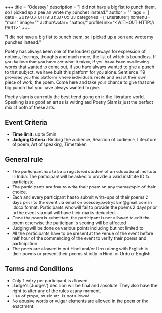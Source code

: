 +++
title = "Odessey"
description = "I did not have a big fist to punch them, so I picked up a pen an wrote my punches instead."
author = ""
tags = []
date = 2019-03-01T19:31:30+05:30
categories = ["Literature"]
nomenu = "main"
image="<BACKGROUND IMAGE FOR YOUR POST>"
authorAvatar= "author/<YOUR AVATAR>"
profileLink="<WITHOUT HTTP:// PART>"
+++

"I did not have a big fist to punch them, so I picked up a pen and
wrote my punches instead."

Poetry has always been one of the loudest gateways for expression of
notions, feelings, thoughts and much more, the list of which is
boundless. If you believe that you have got what it takes, if you have
been swallowing words that wanted to come out, if you have always wanted
to give a punch to that subject, we have built this platform for you
alone. Sentience '19 provides you this platform where individuals recite
and enact their own piece of work, the poem. Come here and take your
chance to give that one big punch that you have always wanted to give.

Poetry slam is currently the best trend going on in the literature
world. Speaking is as good an art as is writing and Poetry Slam is just
the perfect mix of both of these arts.

## Event Criteria

- **Time limit:** up to 5min
- **Judging Criteria:** Binding the audience, Reaction of audience,
Literature of poem, Art of speaking, Time taken

## General rule

-   The participant has to be a registered student of an educational institute in India. The participant will be asked to provide a valid institute ID to participate.
-   The participants are free to write their poem on any theme/topic of their choice.
-   Each and every participant has to submit write-ups of their poems 2 days prior to the event via email on odesseypoetryslam\@gmail.com in .docx format. Participants who will fail to provide the poems 2 days prior to the event via mail will have their marks deducted.
-   Once the poem is submitted, the participant is not allowed to edit the poem otherwise the participant's scoring will be affected 
-   Judging will be done on various points including but not limited to 
-   All the participants have to be present at the venue of the event before half hour of the commencing of the event to verify their poems and participation.
-   The poets are allowed to put Hindi and/or Urdu along with English in their poems or present their poems strictly in Hindi or Urdu or English.

## Terms and Conditions

-   Only 1 entry per participant is allowed.
-   Judge's (Judges') decision will be final and absolute. They also have the right to alter any of the rules at any moment.
-   Use of props, music etc. is not allowed.
-   No abusive words or vulgar elements are allowed in the poem or the enactment.


